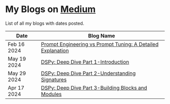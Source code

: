 # My Blogs on [Medium](https://medium.com/@abhishek.a2080)

List of all my blogs with dates posted.


|Date|Blog Name|
|----|---------|
|Feb 16 2024|[Prompt Engineering vs Prompt Tuning: A Detailed Explanation](https://medium.com/@abhishek.a2080/prompt-engineering-vs-prompt-tuning-a-detailed-explanation-19ea8ce62ac4)|
|May 19 2024|[DSPy: Deep Dive Part 1-Introduction](https://medium.com/@aabhi02/dspy-deep-dive-part-1-introduction-6c4d89fc3fad)
|May 29 2024|[DSPy: Deep Dive Part 2-Understanding Signatures](https://medium.com/@aabhi02/dspy-deep-dive-part-2-understanding-signatures-410755fa29fe)
|Apr 17 2024|[DSPy: Deep Dive Part 3-Building Blocks and Modules](https://medium.com/@aabhi02/dspy-deep-dive-part-3-building-blocks-and-modules-430d37f7cf14)
